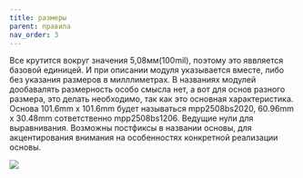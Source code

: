 ```yaml
---
title: размеры
parent: правила
nav_order: 3
---
```


Все крутится вокруг значения 5,08мм(100mil), поэтому это яввляется базовой единицей. И при описании модуля указывается вместе, либо без указания размеров в милллиметрах. В названиях модулей дообавалять размерность особо смысла нет, а вот для основ разного размера, это делать необходимо, так как это основная характеристика. Основа 101.6mm х 101.6mm будет называться mpp2508bs2020, 60.96mm x 30.48mm сответственно mpp2508bs1206. Ведущие нули для выравнивания. Возможны постфиксы в названии основы, для акцентирования внимания на особенностях конкретной реализации основы.


![](../img/dimension.png)
